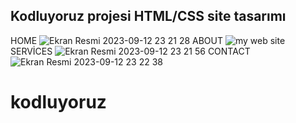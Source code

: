 ## Kodluyoruz projesi  HTML/CSS site tasarımı 

HOME
![Ekran Resmi 2023-09-12 23 21 28](https://github.com/ncanakyurek/kodluyoruz/assets/72356728/01652c66-2b49-4c55-9a9e-e3c3e14ddab1) 
ABOUT
![my web site](https://github.com/ncanakyurek/kodluyoruz/assets/72356728/fd915e30-d277-4491-b554-70b3850e08dc)
SERVİCES
![Ekran Resmi 2023-09-12 23 21 56](https://github.com/ncanakyurek/kodluyoruz/assets/72356728/ed8d65a3-7e22-4649-b188-ab83432fe9de)
CONTACT
![Ekran Resmi 2023-09-12 23 22 38](https://github.com/ncanakyurek/kodluyoruz/assets/72356728/d1a282be-bf5e-4de7-81ad-b514d7251386)






# kodluyoruz
